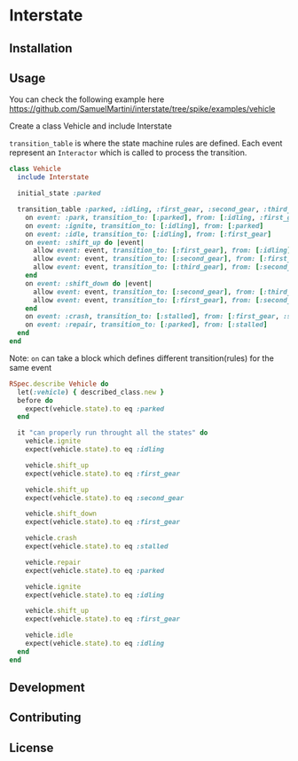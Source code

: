 # Interstate

## Installation

## Usage
You can check the following example here https://github.com/SamuelMartini/interstate/tree/spike/examples/vehicle

Create a class Vehicle and include Interstate

`transition_table` is where the state machine rules are defined.
Each event represent an `Interactor` which is called to process the transition.

```ruby
class Vehicle
  include Interstate

  initial_state :parked

  transition_table :parked, :idling, :first_gear, :second_gear, :third_gear, :stalled do
    on event: :park, transition_to: [:parked], from: [:idling, :first_gear]
    on event: :ignite, transition_to: [:idling], from: [:parked]
    on event: :idle, transition_to: [:idling], from: [:first_gear]
    on event: :shift_up do |event|
      allow event: event, transition_to: [:first_gear], from: [:idling]
      allow event: event, transition_to: [:second_gear], from: [:first_gear]
      allow event: event, transition_to: [:third_gear], from: [:second_gear]
    end
    on event: :shift_down do |event|
      allow event: event, transition_to: [:second_gear], from: [:third_gear]
      allow event: event, transition_to: [:first_gear], from: [:second_gear]
    end
    on event: :crash, transition_to: [:stalled], from: [:first_gear, :second_gear, :third_gear]
    on event: :repair, transition_to: [:parked], from: [:stalled]
  end
end
```

Note: `on` can take a block which defines different transition(rules) for the same event

```ruby
RSpec.describe Vehicle do
  let(:vehicle) { described_class.new }
  before do
    expect(vehicle.state).to eq :parked
  end

  it "can properly run throught all the states" do
    vehicle.ignite
    expect(vehicle.state).to eq :idling

    vehicle.shift_up
    expect(vehicle.state).to eq :first_gear

    vehicle.shift_up
    expect(vehicle.state).to eq :second_gear

    vehicle.shift_down
    expect(vehicle.state).to eq :first_gear

    vehicle.crash
    expect(vehicle.state).to eq :stalled

    vehicle.repair
    expect(vehicle.state).to eq :parked

    vehicle.ignite
    expect(vehicle.state).to eq :idling

    vehicle.shift_up
    expect(vehicle.state).to eq :first_gear

    vehicle.idle
    expect(vehicle.state).to eq :idling
  end
end
```
## Development

## Contributing

## License
